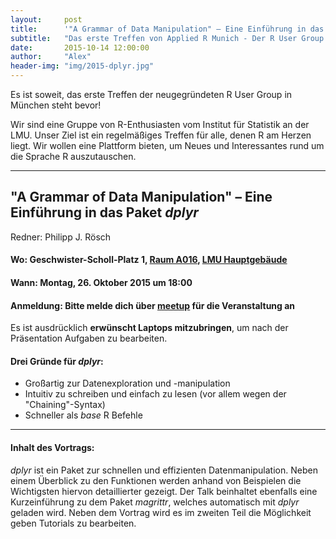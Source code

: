 ```yaml
---
layout:     post
title:      '"A Grammar of Data Manipulation" – Eine Einführung in das Paket dplyr'
subtitle:   "Das erste Treffen von Applied R Munich - Der R User Group in München"
date:       2015-10-14 12:00:00
author:     "Alex"
header-img: "img/2015-dplyr.jpg"
---
```


Es ist soweit, das erste Treffen der neugegründeten R User Group in München steht bevor!


Wir sind eine Gruppe von R-Enthusiasten vom Institut für Statistik an der LMU. Unser Ziel ist ein regelmäßiges Treffen für alle, denen R am Herzen liegt. Wir wollen eine Plattform bieten, um Neues und Interessantes rund um die Sprache R auszutauschen.

---

## "A Grammar of Data Manipulation" – Eine Einführung in das Paket *dplyr*

Redner: Philipp J. Rösch

#### Wo: Geschwister-Scholl-Platz 1, <u>Raum A016</u>, [LMU Hauptgebäude](https://www.google.de/maps/place/Universit%C3%A4t/@48.1508519,11.5795045,18z/data=!4m6!1m3!3m2!1s0x479e7594f75ef01b:0x308116d8f587d11f!2sJuristische+Fakult%C3%A4t+der+Ludwig-Maximilians-Universit%C3%A4t!3m1!1s0x479e7594b0916b35:0x1db87fcdefd8f09e)

#### Wann: Montag, 26. Oktober 2015 um 18:00

#### Anmeldung: Bitte melde dich über [<u>meetup</u>](http://www.meetup.com/Applied-R-Munich/events/226110509/) für die Veranstaltung an

Es ist ausdrücklich **erwünscht Laptops mitzubringen**, um nach der Präsentation Aufgaben zu bearbeiten.

#### Drei Gründe für *dplyr*:


* Großartig zur Datenexploration und -manipulation
* Intuitiv zu schreiben und einfach zu lesen (vor allem wegen der "Chaining"-Syntax)
* Schneller als *base* R Befehle

---

#### Inhalt des Vortrags:  


*dplyr* ist ein Paket zur schnellen und effizienten Datenmanipulation. Neben einem Überblick zu den Funktionen werden anhand von Beispielen die Wichtigsten hiervon detaillierter gezeigt. Der Talk beinhaltet ebenfalls eine Kurzeinführung zu dem Paket *magrittr*, welches automatisch mit *dplyr* geladen wird. Neben dem Vortrag wird es im zweiten Teil die Möglichkeit geben Tutorials zu bearbeiten. 







